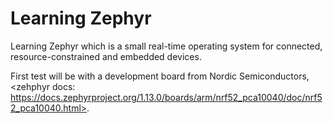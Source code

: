 # Learning Zephyr
Learning Zephyr which is a small real-time operating system for connected, resource-constrained and embedded devices.

First test will be with a development board from Nordic Semiconductors, <zehphyr docs: https://docs.zephyrproject.org/1.13.0/boards/arm/nrf52_pca10040/doc/nrf52_pca10040.html>.
